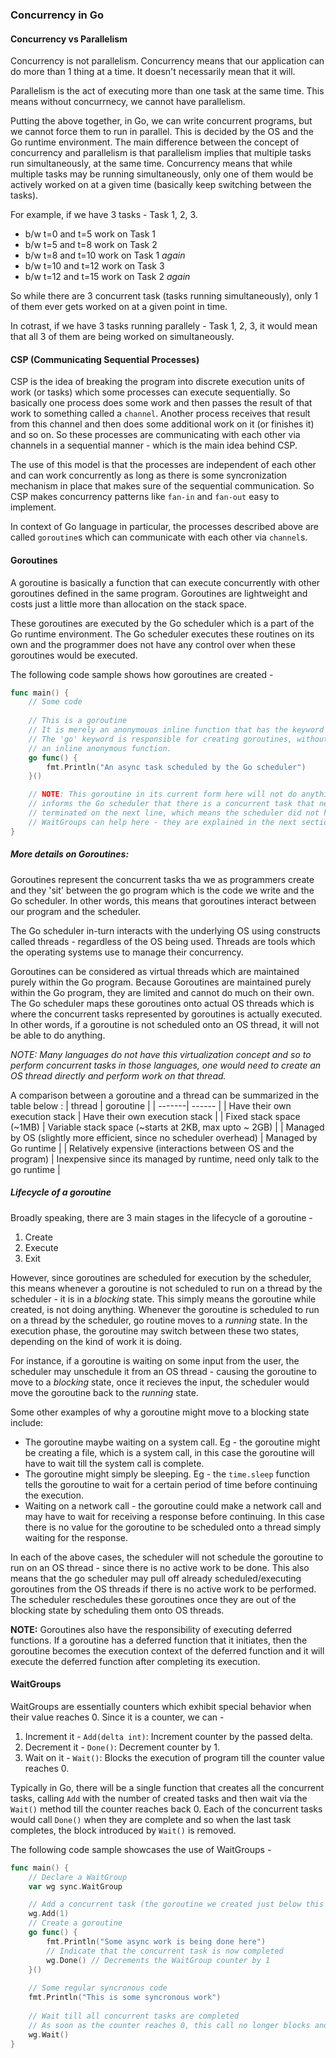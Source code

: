 ### Concurrency in Go
#### Concurrency vs Parallelism
Concurrency is not parallelism. Concurrency means that our application can do more than 1 thing at a time. It doesn't necessarily mean that it will. 

Parallelism is the act of executing more than one task at the same time. This means without concurrnecy, we cannot have parallelism.

Putting the above together, in Go, we can write concurrent programs, but we cannot force them to run in parallel. This is decided by the OS and the Go runtime environment.
The main difference between the concept of concurrency and parallelism is that parallelism implies that multiple tasks run simultaneously, at the same time. Concurrency means that while multiple tasks may be running simultaneously, only one of them would be actively worked on at a given time (basically keep switching between the tasks). 

For example, if we have 3 tasks - Task 1, 2, 3. 
 - b/w t=0 and t=5 work on Task 1
 - b/w t=5 and t=8 work on Task 2
 - b/w t=8 and t=10 work on Task 1 *again*
 - b/w t=10 and t=12 work on Task 3
 - b/w t=12 and t=15 work on Task 2 *again*

 So while there are 3 concurrent task (tasks running simultaneously), only 1 of them ever gets worked on at a given point in time. 

 In cotrast, if we have 3 tasks running parallely - Task 1, 2, 3, it would mean that all 3 of them are being worked on simultaneously.

#### CSP (Communicating Sequential Processes)
CSP is the idea of breaking the program into discrete execution units of work (or tasks) which some processes can execute sequentially. So basically one process does some work and then passes the result of that work to something called a `channel`. 
Another process receives that result from this channel and then does some additional work on it (or finishes it) and so on. So these processes are communicating with each other via channels in a sequential manner - which is the main idea behind CSP.

The use of this model is that the processes are independent of each other and can work concurrently as long as there is some syncronization mechanism in place that makes sure of the sequential communication. So CSP makes concurrency patterns like `fan-in`
and `fan-out` easy to implement.

In context of Go language in particular, the processes described above are called `goroutine`s which can communicate with each other via `channel`s.

#### Goroutines
A goroutine is basically a function that can execute concurrently with other goroutines defined in the same program. Goroutines are lightweight and costs just a little more than allocation on the stack space. 

These goroutines are executed by the Go scheduler which is a part of the Go runtime environment. The Go scheduler executes these routines on its own and the programmer does not have any control over when these goroutines would be executed.

The following code sample shows how goroutines are created -
```go
func main() {
    // Some code
    
    // This is a goroutine
    // It is merely an anonymouos inline function that has the keyword 'go' in before the 'func' keyword.
    // The 'go' keyword is responsible for creating goroutines, without the go keyword, this would just be
    // an inline anonymous function.
    go func() {
        fmt.Println("An async task scheduled by the Go scheduler")
    }()

    // NOTE: This goroutine in its current form here will not do anything. This is because declaring it here just
    // informs the Go scheduler that there is a concurrent task that needs to be performed, but the program gets
    // terminated on the next line, which means the scheduler did not have any time to execute this goroutine.
    // WaitGroups can help here - they are explained in the next section.
}
```

##### More details on Goroutines:

Goroutines represent the concurrent tasks tha we as programmers create and they 'sit' between the go program which is the code we write and the Go scheduler. In other words, this means that goroutines interact between our program and the scheduler.

The Go scheduler in-turn interacts with the underlying OS using constructs called threads - regardless of the OS being used. 
Threads are tools which the operating systems use to manage their concurrency.

Goroutines can be considered as virtual threads which are maintained purely within the Go program. 
Because Goroutines are maintained purely within the Go program, they are limited and cannot do much on their own.
The Go scheduler maps these goroutines onto actual OS threads which is where the concurrent tasks represented by goroutines is actually executed. In other words, if a goroutine is not scheduled onto an OS thread, it will not be able to do anything.

*NOTE: Many languages do not have this virtualization concept and so to perform concurrent tasks in those languages, one would need to create an OS thread directly and perform work on that thread.*

A comparison between a goroutine and a thread can be summarized in the table below :
| thread  | goroutine |
| -------| ------ |
| Have their own execution stack | Have their own execution stack |
| Fixed stack space (~1MB) | Variable stack space (~starts at 2KB, max upto ~ 2GB) |
| Managed by OS (slightly more efficient, since no scheduler overhead) | Managed by Go runtime |
| Relatively expensive (interactions between OS and the program) | Inexpensive since its managed by runtime, need only talk to the go runtime |

##### Lifecycle of a goroutine

Broadly speaking, there are 3 main stages in the lifecycle of a goroutine - 
1. Create
2. Execute
3. Exit

However, since goroutines are scheduled for execution by the scheduler, this means whenever a goroutine is not scheduled to run on a thread by the scheduler - it is in a *blocking* state. This simply means the goroutine while created, is not doing anything.
Whenever the goroutine is scheduled to run on a thread by the scheduler, go routine moves to a *running* state. In the execution phase, the goroutine may switch between these two states, depending on the kind of work it is doing. 

For instance, if a goroutine is waiting on some input from the user, the scheduler may unschedule it from an OS thread - causing the goroutine to move to a *blocking* state, once it recieves the input, the scheduler would move the goroutine back to the *running* state.

Some other examples of why a goroutine might move to a blocking state include: 
 - The goroutine maybe waiting on a system call. Eg - the goroutine might be creating a file, which is a system call, in this case the goroutine will have to wait till the system call is complete. 
 - The goroutine might simply be sleeping. Eg - the `time.sleep` function tells the goroutine to wait for a certain period of time before continuing the execution.
 - Waiting on a network call - the goroutine could make a network call and may have to wait for receiving a response before continuing. In this case there is no value for the goroutine to be scheduled onto a thread simply waiting for the response.

In each of the above cases, the scheduler will not schedule the goroutine to run on an OS thread - since there is no active work to be done. This also means that the go scheduler may pull off already scheduled/executing goroutines from the OS threads if there is no active work to be performed. The scheduler reschedules these goroutines once they are out of the blocking state by scheduling them onto OS threads.


**NOTE:** Goroutines also have the responsibility of executing deferred functions. If a goroutine has a deferred function that it initiates, then the goroutine becomes the execution context of the deferred function and it will execute the deferred function after completing its execution.

#### WaitGroups
WaitGroups are essentially counters which exhibit special behavior when their value reaches 0. Since it is a counter, we can - 
1. Increment it - `Add(delta int)`: Increment counter by the passed delta.
2. Decrement it - `Done()`: Decrement counter by 1.
3. Wait on it - `Wait()`: Blocks the execution of program till the counter value reaches 0.

Typically in Go, there will be a single function that creates all the concurrent tasks, calling `Add` with the number of created tasks and then wait via the `Wait()` method till the counter reaches back 0. Each of the concurrent tasks would call `Done()` when they are complete and so when the last task completes, the block introduced by `Wait()` is removed.

The following code sample showcases the use of WaitGroups - 
```go
func main() {
    // Declare a WaitGroup
    var wg sync.WaitGroup

    // Add a concurrent task (the goroutine we created just below this line represents a concurrent task)
    wg.Add(1)
    // Create a goroutine
    go func() {
        fmt.Println("Some async work is being done here")
        // Indicate that the concurrent task is now completed
        wg.Done() // Decrements the WaitGroup counter by 1
    }()
    
    // Some regular syncronous code 
    fmt.Println("This is some syncronous work")
    
    // Wait till all concurrent tasks are completed
    // As soon as the counter reaches 0, this call no longer blocks and the execution is resumed.
    wg.Wait()
}
```
